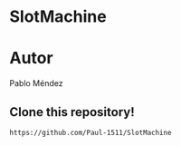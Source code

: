 # SlotMachine

# Autor
Pablo Méndez

## Clone this repository!
 ```bash
https://github.com/Paul-1511/SlotMachine
